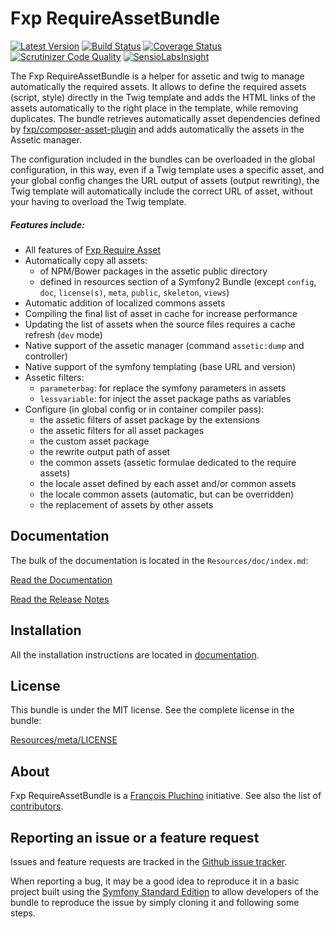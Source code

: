 Fxp RequireAssetBundle
======================

[![Latest Version](https://img.shields.io/packagist/v/fxp/require-asset-bundle.svg)](https://packagist.org/packages/fxp/require-asset-bundle)
[![Build Status](https://travis-ci.org/francoispluchino/FxpRequireAssetBundle.svg)](https://travis-ci.org/francoispluchino/FxpRequireAssetBundle)
[![Coverage Status](https://img.shields.io/coveralls/francoispluchino/FxpRequireAssetBundle.svg)](https://coveralls.io/r/francoispluchino/FxpRequireAssetBundle)
[![Scrutinizer Code Quality](https://scrutinizer-ci.com/g/francoispluchino/FxpRequireAssetBundle/badges/quality-score.png)](https://scrutinizer-ci.com/g/francoispluchino/FxpRequireAssetBundle)
[![SensioLabsInsight](https://insight.sensiolabs.com/projects/6819d453-7c5c-447f-ba5d-58e25409ac2d/mini.png)](https://insight.sensiolabs.com/projects/6819d453-7c5c-447f-ba5d-58e25409ac2d)

The Fxp RequireAssetBundle is a helper for assetic and twig to manage automatically the
required assets. It allows to define the required assets (script, style) directly in the
Twig template and adds the HTML links of the assets automatically to the right place in
the template, while removing duplicates. The bundle retrieves automatically asset dependencies
defined by [fxp/composer-asset-plugin](https://github.com/francoispluchino/composer-asset-plugin)
and adds automatically the assets in the Assetic manager.

The configuration included in the bundles can be overloaded in the global configuration,
in this way, even if a Twig template uses a specific asset, and your global config changes
the URL output of assets (output rewriting), the Twig template will automatically include
the correct URL of asset, without your having to overload the Twig template.

##### Features include:

- All features of [Fxp Require Asset](https://github.com/francoispluchino/fxp-require-asset)
- Automatically copy all assets:
  - of NPM/Bower packages in the assetic public directory
  - defined in resources section of a Symfony2 Bundle (except `config`, `doc`, `license(s)`, `meta`, `public`, `skeleton`, `views`)
- Automatic addition of localized commons assets
- Compiling the final list of asset in cache for increase performance
- Updating the list of assets when the source files requires a cache refresh (`dev` mode)
- Native support of the assetic manager (command `assetic:dump` and controller)
- Native support of the symfony templating (base URL and version)
- Assetic filters:
  - `parameterbag`: for replace the symfony parameters in assets
  - `lessvariable`: for inject the asset package paths as variables
- Configure (in global config or in container compiler pass):
  - the assetic filters of asset package by the extensions
  - the assetic filters for all asset packages
  - the custom asset package
  - the rewrite output path of asset
  - the common assets (assetic formulae dedicated to the require assets)
  - the locale asset defined by each asset and/or common assets
  - the locale common assets (automatic, but can be overridden)
  - the replacement of assets by other assets

Documentation
-------------

The bulk of the documentation is located in the `Resources/doc/index.md`:

[Read the Documentation](Resources/doc/index.md)

[Read the Release Notes](https://github.com/francoispluchino/FxpRequireAssetBundle/releases)

Installation
------------

All the installation instructions are located in [documentation](Resources/doc/index.md).

License
-------

This bundle is under the MIT license. See the complete license in the bundle:

[Resources/meta/LICENSE](Resources/meta/LICENSE)

About
-----

Fxp RequireAssetBundle is a [François Pluchino](https://github.com/francoispluchino) initiative.
See also the list of [contributors](https://github.com/francoispluchino/FxpRequireAssetBundle/contributors).

Reporting an issue or a feature request
---------------------------------------

Issues and feature requests are tracked in the [Github issue tracker](https://github.com/francoispluchino/FxpRequireAssetBundle/issues).

When reporting a bug, it may be a good idea to reproduce it in a basic project
built using the [Symfony Standard Edition](https://github.com/symfony/symfony-standard)
to allow developers of the bundle to reproduce the issue by simply cloning it
and following some steps.
